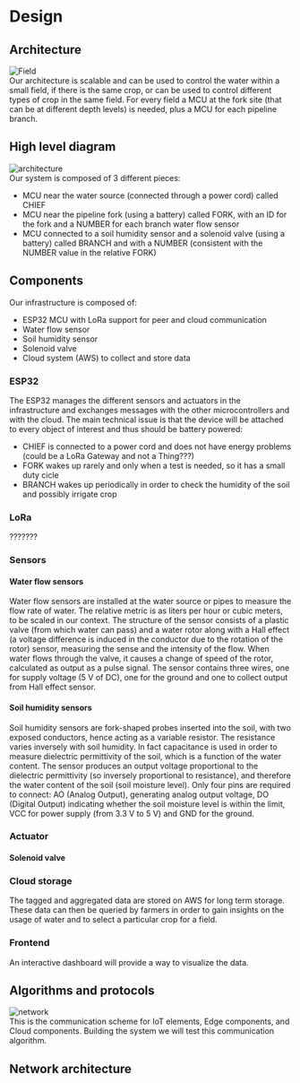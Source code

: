 # Design

## Architecture 
![Field](https://github.com/simonescaccia/Smart-Irrigation-System/blob/main/images/Field.png) <br/>
Our architecture is scalable and can be used to control the water within a small field, if there is the same crop, or can be used to control different types of crop in the same field. For every field a MCU at the fork site (that can be at different depth levels) is needed, plus a MCU for each pipeline branch.

## High level diagram
![architecture](https://github.com/simonescaccia/Smart-Irrigation-System/blob/main/images/architecture.png) <br/>
Our system is composed of 3 different pieces:
* MCU near the water source (connected through a power cord) called CHIEF
* MCU near the pipeline fork (using a battery) called FORK, with an ID for the fork and a NUMBER for each branch water flow sensor
* MCU connected to a soil humidity sensor and a solenoid valve (using a battery) called BRANCH and with a NUMBER (consistent with the NUMBER value in the relative FORK)

## Components
Our infrastructure is composed of:
* ESP32 MCU with LoRa support for peer and cloud communication 
* Water flow sensor
* Soil humidity sensor 
* Solenoid valve
* Cloud system (AWS) to collect and store data


### ESP32
The ESP32 manages the different sensors and actuators in the infrastructure and exchanges messages with the other microcontrollers and with the cloud. The main technical issue is that the device will be attached to every object of interest and thus should be battery powered:
* CHIEF is connected to a power cord and does not have energy problems (could be a LoRa Gateway and not a Thing???)
* FORK wakes up rarely and only when a test is needed, so it has a small duty cicle
* BRANCH wakes up periodically in order to check the humidity of the soil and possibly irrigate crop

### LoRa
???????


### Sensors
#### Water flow sensors
Water flow sensors are installed at the water source or pipes to measure the flow rate of water. The relative metric is as liters per hour or cubic meters, to be scaled in our context. The structure of the sensor consists of a plastic valve (from which water can pass) and a water rotor along with a Hall effect (a voltage difference is induced in the conductor due to the rotation of the rotor) sensor, measuring the sense and the intensity of the flow. When water flows through the valve, it causes a change of speed of the rotor, calculated as output as a pulse signal. The sensor contains three wires, one for supply voltage (5 V of DC), one for the ground and one to collect output from Hall effect sensor. 

#### Soil humidity sensors
Soil humidity sensors are fork-shaped probes inserted into the soil, with two exposed conductors, hence acting as a variable resistor. The resistance varies inversely with soil humidity. In fact capacitance is used in order to measure dielectric permittivity of the soil, which is a function of the water content. The sensor produces an output voltage proportional to the dielectric permittivity (so inversely proportional to resistance), and therefore the water content of the soil (soil moisture level). Only four pins are required to connect: AO (Analog Output), generating analog output voltage, DO (Digital Output) indicating whether the soil moisture level is within the limit, VCC for power supply (from 3.3 V to 5 V) and GND for the ground.

### Actuator
#### Solenoid valve

### Cloud storage
The tagged and aggregated data are stored on AWS for long term storage. These data can then be queried by farmers in order to gain insights on the usage of water and to select a particular crop for a field.

### Frontend
An interactive dashboard will provide a way to visualize the data.

## Algorithms and protocols 
![network](https://github.com/simonescaccia/Smart-Irrigation-System/blob/main/images/network.png) <br/>
This is the communication scheme for IoT elements, Edge components, and Cloud components. Building the system we will test this communication algorithm. 

## Network architecture 
